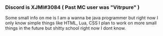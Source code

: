 ### Discord is XJMI#3084 ( Past MC user was "Vitrpure" )
Some small info on me is I am a wanna be java programmer but right now I  only know simple things like HTML, Lua, CSS I plan to work on more small things in the future but shitty school right now I dont know.
<!--
**XJMI/XJMI** is a ✨ _special_ ✨ repository because its `README.md` (this file) appears on your GitHub profile.

